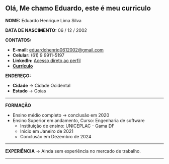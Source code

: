 ## Olá, Me chamo Eduardo, este é meu curriculo
**NOME:** Eduardo Henrique Lima Silva

**DATA DE NASCIMENTO:** 06 / 12 / 2002

**CONTATOS:**
* **E-mail:** eduardohenriq0612002@gmail.com
* **Celular:** (61) 9 9911-5197
* **LinkedIn:**  [Acesso direto ao perfil](https://www.linkedin.com/in/eduardohrq/)
* **[Currículo](https://scratch-liver-72b.notion.site/EDUARDO-HENRIQUE-LIMA-SILVA-539a2be47d2d4544bc04f6b93aed8627)**

**ENDEREÇO:**
* **Cidade** → Cidade Ocidental
* **Estado** → Goias

---

**FORMAÇÃO**
* Ensino médio completo → conclusão em 2020
* Ensino Superior em andamento, Curso: Engenharia de software 
  * Instituição de ensino: UNICEPLAC - Gama DF
  * Inicio em Janeiro de 2021 
  * Conclusão em Dezembro de 2024

---

**EXPERIÊNCIA** → Ainda sem experiência no mercado de trabalho.

--- 

